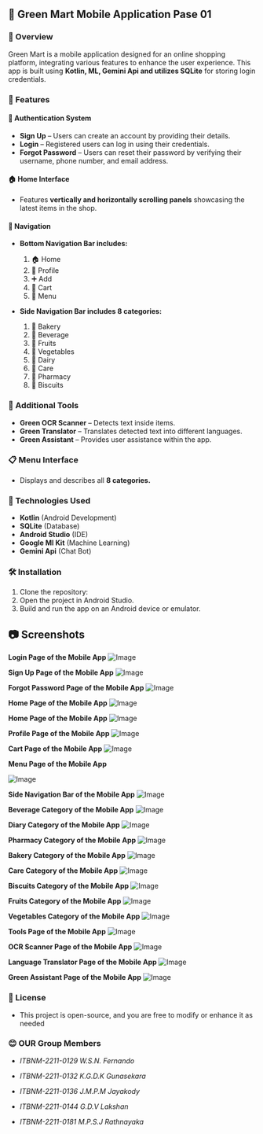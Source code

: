 ## 🛒 Green Mart Mobile Application Pase 01

### 📌 Overview 

Green Mart is a mobile application designed for an online shopping platform, integrating various features to enhance the user experience. This app is built using **Kotlin, ML, Gemini Api and utilizes SQLite** for storing login credentials.

### 🚀 Features

#### 🔐 Authentication System

+ **Sign Up** – Users can create an account by providing their details.
+ **Login** – Registered users can log in using their credentials.
+ **Forgot Password** – Users can reset their password by verifying their username, phone number, and email address.

#### 🏠 Home Interface
+ Features **vertically and horizontally scrolling panels** showcasing the latest items in the shop.

#### 📌 Navigation

+ **Bottom Navigation Bar includes:**
  1) 🏠 Home
  2) 👤 Profile
  3) ➕ Add
  4) 🛒 Cart
  5) 📂 Menu
 
+ **Side Navigation Bar includes 8 categories:**
  1) 🥖 Bakery
  2) 🥤 Beverage
  3) 🍎 Fruits
  4) 🥦 Vegetables
  5) 🥛 Dairy
  6) 🛁 Care
  7) 💊 Pharmacy
  8) 🍪 Biscuits
 
### 🔧 Additional Tools

+ **Green OCR Scanner** – Detects text inside items.
+ **Green Translator** – Translates detected text into different languages.
+ **Green Assistant** – Provides user assistance within the app.

### 📋 Menu Interface

+ Displays and describes all **8 categories.**

### 📲 Technologies Used

+ **Kotlin** (Android Development)
+ **SQLite** (Database)
+ **Android Studio** (IDE)
+ **Google Ml Kit** (Machine Learning)
+ **Gemini Api** (Chat Bot)

### 🛠 Installation

1) Clone the repository:
2) Open the project in Android Studio.
3) Build and run the app on an Android device or emulator.

## 📷 Screenshots

**Login Page of the Mobile App**
![Image](https://github.com/user-attachments/assets/8471bd42-4359-47a7-84ab-307d50d01de1)


**Sign Up Page of the Mobile App**
![Image](https://github.com/user-attachments/assets/81dbe8f7-7f4a-4da1-8f58-347b90e0ae77)


**Forgot Password Page of the Mobile App**
![Image](https://github.com/user-attachments/assets/c872bb5f-9b93-4ceb-8f89-be37258ae1f3)


**Home Page of the Mobile App**
![Image](https://github.com/user-attachments/assets/f57c34a8-3c02-47e8-b316-84e31b3f5b0a)


**Home Page of the Mobile App**
![Image](https://github.com/user-attachments/assets/3f3b0575-e6aa-408b-bea6-15236726025a)


**Profile Page of the Mobile App**
![Image](https://github.com/user-attachments/assets/e51d655d-aea0-4d44-a57c-e7a42c611838)


**Cart Page of the Mobile App**
![Image](https://github.com/user-attachments/assets/c83ed645-5eac-4387-a66f-5f8fa3d460c6)


**Menu Page of the Mobile App**

![Image](https://github.com/user-attachments/assets/90a674e6-1de4-4e40-9911-f2d5fc7c18ee)


**Side Navigation Bar of the Mobile App**
![Image](https://github.com/user-attachments/assets/4e0ce377-00ea-44b7-85b6-ca1c3c8f2763)


**Beverage Category of the Mobile App**
![Image](https://github.com/user-attachments/assets/8dd35d4e-eda6-40d2-88b6-3074321ec696)


**Diary Category of the Mobile App**
![Image](https://github.com/user-attachments/assets/49f8d130-4a1c-4193-b78a-f315db11cd8c)


**Pharmacy Category of the Mobile App**
![Image](https://github.com/user-attachments/assets/549cd9f6-c2b4-4caa-a968-13b028387062)


**Bakery Category of the Mobile App**
![Image](https://github.com/user-attachments/assets/f85d66be-6d06-47d5-9d73-75e02e9d2036)


**Care Category of the Mobile App**
![Image](https://github.com/user-attachments/assets/0e4656a6-81d1-4d47-b7f5-3caedff9524e)


**Biscuits Category of the Mobile App**
![Image](https://github.com/user-attachments/assets/bc0800dc-9563-4d98-97d6-976447ab5b1e)


**Fruits Category of the Mobile App**
![Image](https://github.com/user-attachments/assets/aa2cf827-c0ab-41e7-9c42-93df2a6cb168)


**Vegetables Category of the Mobile App**
![Image](https://github.com/user-attachments/assets/e1bec7c4-d3e1-4389-9ee2-85a86c226650)


**Tools Page of the Mobile App**
![Image](https://github.com/user-attachments/assets/940d12e6-5b7b-49b4-9d80-fc102e8aa292)


**OCR Scanner Page of the Mobile App**
![Image](https://github.com/user-attachments/assets/22dc6b1c-5046-4703-8ddb-6e46f1c3cfe4)


**Language Translator Page of the Mobile App**
![Image](https://github.com/user-attachments/assets/61f2b2d0-0f93-403a-ab65-613f2d606998)


**Green Assistant Page of the Mobile App**
![Image](https://github.com/user-attachments/assets/d57f2b29-12e4-4166-bcfa-4b5760186f30)


### 📌 License
+ This project is open-source, and you are free to modify or enhance it as needed

### 😊 OUR Group Members 

   + *ITBNM-2211-0129 W.S.N. Fernando*

   + *ITBNM-2211-0132 K.G.D.K Gunasekara*

   + *ITBNM-2211-0136 J.M.P.M Jayakody*

   + *ITBNM-2211-0144 G.D.V Lakshan*

   + *ITBNM-2211-0181 M.P.S.J Rathnayaka*
